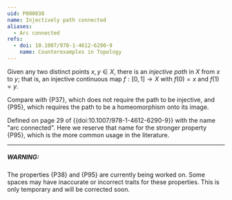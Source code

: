 ```yaml
---
uid: P000038
name: Injectively path connected
aliases:
  - Arc connected
refs:
  - doi: 10.1007/978-1-4612-6290-9
    name: Counterexamples in Topology
---
```


Given any two distinct points $x,y\in X$, there is an *injective path* in $X$ from $x$ to $y$;
that is, an injective continuous map $f:[0,1]\to X$ with $f(0)=x$ and $f(1)=y$.

Compare with {P37}, which does not require the path to be injective,
and {P95}, which requires the path to be a homeomorphism onto its image.

Defined on page 29 of {{doi:10.1007/978-1-4612-6290-9}} with the name "arc connected".
Here we reserve that name for the stronger property {P95},
which is the more common usage in the literature.

----
##### WARNING:

The properties {P38} and {P95}
are currently being worked on.
Some spaces may have inaccurate or incorrect traits for these properties.
This is only temporary and will be corrected soon.
